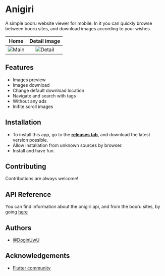 
# Anigiri

A simple booru website viewer for mobile. In it you can quickly browse between booru sites, and download images according to your wishes.

Home             |  Detail image
:-------------------------:|:-------------------------:
![Main](https://user-images.githubusercontent.com/59850361/149209943-a9edd79d-3ea6-4b8c-9e24-5310f2512baa.png) | ![Detail](https://user-images.githubusercontent.com/59850361/149404562-b3033282-8594-4597-9498-80db18c704fe.png)

## Features

- Images preview
- Images download
- Change default download location
- Navigate and search with tags
- Without any ads
- Inifite scroll images

## Installation

- To install this app, go to the [**releases tab**](https://github.com/DoginUwU/anigiri/releases), and download the latest version possible.
- Allow installation from unknown sources by browser.
- Install and have fun.
## Contributing

Contributions are always welcome!


## API Reference
You can find information about the onigiri api, and from the booru sites, by going [here](https://github.com/DoginUwU/anigiri-back)

## Authors

- [@DoginUwU](https://github.com/DoginUwU)

## Acknowledgements

 - [Flutter community](https://github.com/flutter/flutter)
